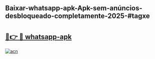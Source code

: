 ## Baixar-whatsapp-apk-Apk-sem-anúncios-desbloqueado-completamente-2025-#tagxe

# <h2><a href="https://ainizakaria.my?title=whatsapp-apk&ref=20M">🔗👉 🔴 whatsapp-apk</a></h2>

[![acn](https://github.com/user-attachments/assets/0f9c940e-d8b0-45ae-aac7-cd30a18b3e1c)](https://ainizakaria.my?title=whatsapp-apk&ref=20M)

